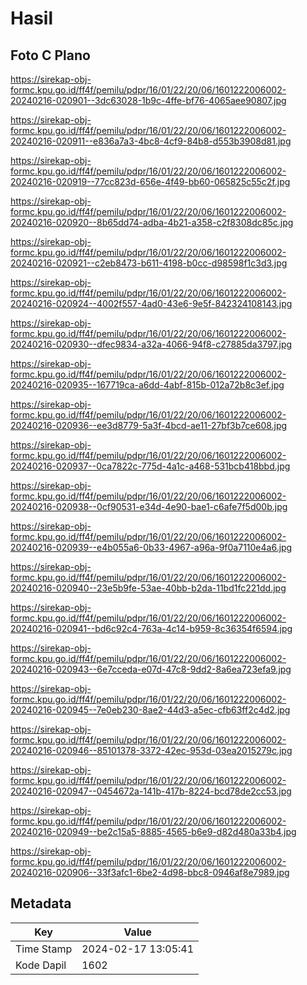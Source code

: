 # Hasil

## Foto C Plano

https://sirekap-obj-formc.kpu.go.id/ff4f/pemilu/pdpr/16/01/22/20/06/1601222006002-20240216-020901--3dc63028-1b9c-4ffe-bf76-4065aee90807.jpg

https://sirekap-obj-formc.kpu.go.id/ff4f/pemilu/pdpr/16/01/22/20/06/1601222006002-20240216-020911--e836a7a3-4bc8-4cf9-84b8-d553b3908d81.jpg

https://sirekap-obj-formc.kpu.go.id/ff4f/pemilu/pdpr/16/01/22/20/06/1601222006002-20240216-020919--77cc823d-656e-4f49-bb60-065825c55c2f.jpg

https://sirekap-obj-formc.kpu.go.id/ff4f/pemilu/pdpr/16/01/22/20/06/1601222006002-20240216-020920--8b65dd74-adba-4b21-a358-c2f8308dc85c.jpg

https://sirekap-obj-formc.kpu.go.id/ff4f/pemilu/pdpr/16/01/22/20/06/1601222006002-20240216-020921--c2eb8473-b611-4198-b0cc-d98598f1c3d3.jpg

https://sirekap-obj-formc.kpu.go.id/ff4f/pemilu/pdpr/16/01/22/20/06/1601222006002-20240216-020924--4002f557-4ad0-43e6-9e5f-842324108143.jpg

https://sirekap-obj-formc.kpu.go.id/ff4f/pemilu/pdpr/16/01/22/20/06/1601222006002-20240216-020930--dfec9834-a32a-4066-94f8-c27885da3797.jpg

https://sirekap-obj-formc.kpu.go.id/ff4f/pemilu/pdpr/16/01/22/20/06/1601222006002-20240216-020935--167719ca-a6dd-4abf-815b-012a72b8c3ef.jpg

https://sirekap-obj-formc.kpu.go.id/ff4f/pemilu/pdpr/16/01/22/20/06/1601222006002-20240216-020936--ee3d8779-5a3f-4bcd-ae11-27bf3b7ce608.jpg

https://sirekap-obj-formc.kpu.go.id/ff4f/pemilu/pdpr/16/01/22/20/06/1601222006002-20240216-020937--0ca7822c-775d-4a1c-a468-531bcb418bbd.jpg

https://sirekap-obj-formc.kpu.go.id/ff4f/pemilu/pdpr/16/01/22/20/06/1601222006002-20240216-020938--0cf90531-e34d-4e90-bae1-c6afe7f5d00b.jpg

https://sirekap-obj-formc.kpu.go.id/ff4f/pemilu/pdpr/16/01/22/20/06/1601222006002-20240216-020939--e4b055a6-0b33-4967-a96a-9f0a7110e4a6.jpg

https://sirekap-obj-formc.kpu.go.id/ff4f/pemilu/pdpr/16/01/22/20/06/1601222006002-20240216-020940--23e5b9fe-53ae-40bb-b2da-11bd1fc221dd.jpg

https://sirekap-obj-formc.kpu.go.id/ff4f/pemilu/pdpr/16/01/22/20/06/1601222006002-20240216-020941--bd6c92c4-763a-4c14-b959-8c36354f6594.jpg

https://sirekap-obj-formc.kpu.go.id/ff4f/pemilu/pdpr/16/01/22/20/06/1601222006002-20240216-020943--6e7cceda-e07d-47c8-9dd2-8a6ea723efa9.jpg

https://sirekap-obj-formc.kpu.go.id/ff4f/pemilu/pdpr/16/01/22/20/06/1601222006002-20240216-020945--7e0eb230-8ae2-44d3-a5ec-cfb63ff2c4d2.jpg

https://sirekap-obj-formc.kpu.go.id/ff4f/pemilu/pdpr/16/01/22/20/06/1601222006002-20240216-020946--85101378-3372-42ec-953d-03ea2015279c.jpg

https://sirekap-obj-formc.kpu.go.id/ff4f/pemilu/pdpr/16/01/22/20/06/1601222006002-20240216-020947--0454672a-141b-417b-8224-bcd78de2cc53.jpg

https://sirekap-obj-formc.kpu.go.id/ff4f/pemilu/pdpr/16/01/22/20/06/1601222006002-20240216-020949--be2c15a5-8885-4565-b6e9-d82d480a33b4.jpg

https://sirekap-obj-formc.kpu.go.id/ff4f/pemilu/pdpr/16/01/22/20/06/1601222006002-20240216-020906--33f3afc1-6be2-4d98-bbc8-0946af8e7989.jpg


## Metadata

| Key        | Value               |
| ---------- | ------------------- |
| Time Stamp | 2024-02-17 13:05:41 |
| Kode Dapil | 1602                |



